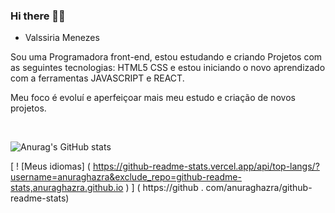 ### Hi there 🧑‍💻
- Valssiria Menezes 

Sou uma Programadora front-end, estou estudando e criando Projetos com as seguintes tecnologias:
HTML5 CSS e estou iniciando o novo aprendizado com a ferramentas JAVASCRIPT e REACT.

Meu foco é evoluí e aperfeiçoar mais meu estudo e criação de novos projetos.



<img scr="
https://img.shields.io/badge/HTML-239120?style=for-the-badge&logo=html5&logoColor=white">
<img scr="
https://img.shields.io/badge/CSS3-1572B6?style=for-the-badge&logo=css3&logoColor=white">
<img scr="
https://img.shields.io/badge/JavaScript-F7DF1E?style=for-the-badge&logo=javascript&logoColor=black "   >

![Anurag's GitHub stats](https://github-readme-stats.vercel.app/api?username=anuraghazra&show_icons=true&theme=transparent)

[ ! [Meus idiomas] ( https://github-readme-stats.vercel.app/api/top-langs/?username=anuraghazra&exclude_repo=github-readme-stats,anuraghazra.github.io ) ] ( https://github . com/anuraghazra/github-readme-stats)












